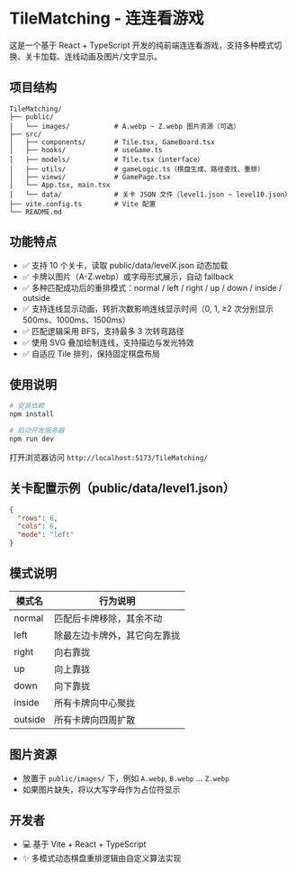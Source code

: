 # TileMatching - 连连看游戏

这是一个基于 React + TypeScript 开发的纯前端连连看游戏，支持多种模式切换、关卡加载、连线动画及图片/文字显示。

## 项目结构

```
TileMatching/
├── public/
│   └── images/           # A.webp ~ Z.webp 图片资源（可选）
├── src/
│   ├── components/       # Tile.tsx, GameBoard.tsx
│   ├── hooks/            # useGame.ts
│   ├── models/           # Tile.tsx（interface）
│   ├── utils/            # gameLogic.ts（棋盘生成、路径查找、重排）
│   ├── views/            # GamePage.tsx
│   └── App.tsx, main.tsx
│   └── data/             # 关卡 JSON 文件（level1.json ~ level10.json）
├── vite.config.ts        # Vite 配置
└── README.md
```

## 功能特点

- ✅ 支持 10 个关卡，读取 public/data/levelX.json 动态加载
- ✅ 卡牌以图片（A-Z.webp）或字母形式展示，自动 fallback
- ✅ 多种匹配成功后的重排模式：normal / left / right / up / down / inside / outside
- ✅ 支持连线显示动画，转折次数影响连线显示时间（0, 1, ≥2 次分别显示 500ms、1000ms、1500ms）
- ✅ 匹配逻辑采用 BFS，支持最多 3 次转弯路径
- ✅ 使用 SVG 叠加绘制连线，支持描边与发光特效
- ✅ 自适应 Tile 排列，保持固定棋盘布局

## 使用说明

```bash
# 安装依赖
npm install

# 启动开发服务器
npm run dev
```

打开浏览器访问 `http://localhost:5173/TileMatching/`

## 关卡配置示例（public/data/level1.json）

```json
{
  "rows": 6,
  "cols": 6,
  "mode": "left"
}
```

## 模式说明

| 模式名  | 行为说明                     |
| ------- | ---------------------------- |
| normal  | 匹配后卡牌移除，其余不动     |
| left    | 除最左边卡牌外，其它向左靠拢 |
| right   | 向右靠拢                     |
| up      | 向上靠拢                     |
| down    | 向下靠拢                     |
| inside  | 所有卡牌向中心聚拢           |
| outside | 所有卡牌向四周扩散           |

## 图片资源

- 放置于 `public/images/` 下，例如 `A.webp`, `B.webp` ... `Z.webp`
- 如果图片缺失，将以大写字母作为占位符显示

## 开发者

- 💻 基于 Vite + React + TypeScript
- ✨ 多模式动态棋盘重排逻辑由自定义算法实现
